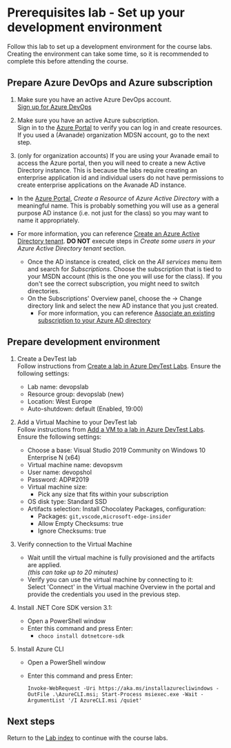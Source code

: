 # Prerequisites lab - Set up your development environment
Follow this lab to set up a development environment for the course labs. Creating the environment can take some time, so it is recommended to complete this before attending the course.

## Prepare Azure DevOps and Azure subscription

1. Make sure you have an active Azure DevOps account.\
[Sign up for Azure DevOps](https://dev.azure.com/)

1. Make sure you have an active Azure subscription.\
Sign in to the [Azure Portal](https://portal.azure.com) to verify you can log in and create resources.\
If you used a (Avanade) organization MDSN account, go to the next step.

1. (only for organization accounts) If you are using your Avanade email to access the Azure portal, then you will need to create a new Active Directory instance. This is because the labs require creating an enterprise application id and individual users do not have permissions to create enterprise applications on the Avanade AD instance.

- In the [Azure Portal](https://portal.azure.com), *Create a Resource* of *Azure Active Directory* with a meaningful name. This is probably something you will use as a general purpose AD instance (i.e. not just for the class) so you may want to name it appropriately.

- For more information, you can reference [Create an Azure Active Directory tenant](https://docs.microsoft.com/en-us/power-bi/developer/create-an-azure-active-directory-tenant#create-an-azure-active-directory-tenant). **DO NOT** execute steps in *Create some users in your Azure Active Directory tenant* section. 	
	- Once the AD instance is created, click on the *All services* menu item and search for *Subscriptions*.  Choose the subscription that is tied to your MSDN account (this is the one you will use for the class).  If you don't see the correct subscription, you might need to switch directories.
	- On the Subscriptions' Overview panel, choose the -> Change directory link and select the new AD instance that you just created.
		- For more information, you can reference [Associate an existing subscription to your Azure AD directory](https://docs.microsoft.com/en-us/azure/active-directory/active-directory-how-subscriptions-associated-directory#to-associate-an-existing-subscription-to-your-azure-ad-directory)

## Prepare development environment

1. Create a DevTest lab\
Follow instructions from [Create a lab in Azure DevTest Labs](https://docs.microsoft.com/azure/lab-services/devtest-lab-create-lab). Ensure the following settings:
   - Lab name: devopslab
   - Resource group: devopslab (new)
   - Location: West Europe
   - Auto-shutdown: default (Enabled, 19:00)

1. Add a Virtual Machine to your DevTest lab\
Follow instructions from [Add a VM to a lab in Azure DevTest Labs](https://docs.microsoft.com/azure/lab-services/devtest-lab-add-vm). Ensure the following settings:
   - Choose a base: Visual Studio 2019 Community on Windows 10 Enterprise N (x64)
   - Virtual machine name: devopsvm
   - User name: devopshol
   - Password: ADP#2019
   - Virtual machine size:
     - Pick any size that fits within your subscription
   - OS disk type: Standard SSD
   - Artifacts selection: Install Chocolatey Packages, configuration:
     - Packages: `git,vscode,microsoft-edge-insider`
     - Allow Empty Checksums: true
     - Ignore Checksums: true

1. Verify connection to the Virtual Machine
   - Wait untill the virtual machine is fully provisioned and the artifacts are applied.\
   *(this can take up to 20 minutes)*
   - Verify you can use the virtual machine by connecting to it:\
   Select 'Connect' in the Virtual machine Overview in the portal and provide the credentials you used in the previous step. 

1. Install .NET Core SDK version 3.1:
   - Open a PowerShell window
   - Enter this command and press Enter:
     - `choco install dotnetcore-sdk`

1. Install Azure CLI
    - Open a PowerShell window
    - Enter this command and press Enter:
      
       `Invoke-WebRequest -Uri https://aka.ms/installazurecliwindows -OutFile .\AzureCLI.msi; Start-Process msiexec.exe -Wait -ArgumentList '/I AzureCLI.msi /quiet'`

## Next steps
Return to the [Lab index](../README.md) to continue with the course labs.